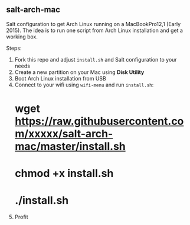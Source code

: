 salt-arch-mac
-------------

Salt configuration to get Arch Linux running on a MacBookPro12,1 (Early 2015).
The idea is to run one script from Arch Linux installation and get a working box.

Steps:

1. Fork this repo and adjust `install.sh` and Salt configuration to your needs
2. Create a new partition on your Mac using **Disk Utility**
3. Boot Arch Linux installation from USB
4. Connect to your wifi using `wifi-menu` and run `install.sh`:
    # wget https://raw.githubusercontent.com/xxxxx/salt-arch-mac/master/install.sh
    # chmod +x install.sh
    # ./install.sh
5. Profit

